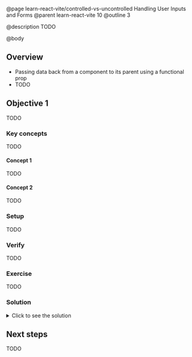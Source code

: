 @page learn-react-vite/controlled-vs-uncontrolled Handling User Inputs and Forms
@parent learn-react-vite 10
@outline 3

@description TODO

@body

## Overview

- Passing data back from a component to its parent using a functional prop
- TODO

## Objective 1

TODO

### Key concepts

TODO

#### Concept 1

TODO

#### Concept 2

TODO

### Setup

TODO

### Verify

TODO

### Exercise

TODO

### Solution

<details>
<summary>Click to see the solution</summary>

TODO

</details>

## Next steps

TODO